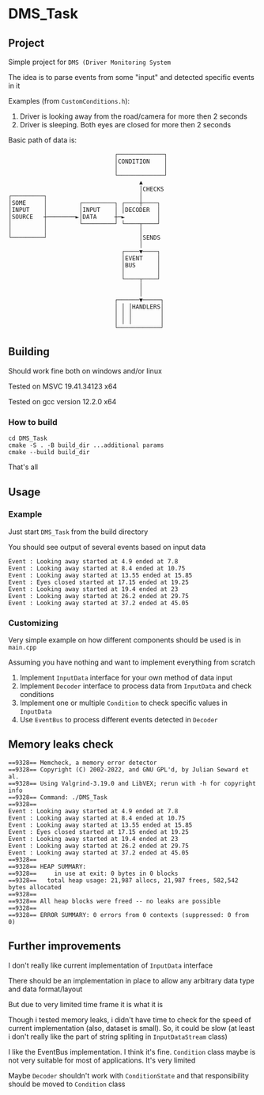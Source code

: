 # DMS_Task

## Project
Simple project for `DMS (Driver Monitoring System`

The idea is to parse events from some "input" and detected specific events in it

Examples (from `CustomConditions.h`):
1) Driver is looking away from the road/camera for more then 2 seconds
2) Driver is sleeping. Both eyes are closed for more then 2 seconds

Basic path of data is:
```
                              ┌─────────────┐
                              │CONDITION    │
                              │             │
                              └─────────────┘
                                     ▲       
                                     │CHECKS 
┌─────────┐                          │       
│SOME     │         ┌─────────┐ ┌────┼────┐  
│INPUT    │         │INPUT    │ │DECODER  │  
│SOURCE   ┼────────►│DATA     ┼─►         │  
│         │         └─────────┘ └────┬────┘  
│         │                          │       
└─────────┘                          │SENDS  
                                     │       
                                ┌────▼────┐  
                                │EVENT    │  
                                │BUS      │  
                                │         │  
                                └────┬────┘  
                                     │       
                                     │       
                              ┌──────▼─────┐ 
                              │ │ │HANDLERS│ 
                              │ │ │        │ 
                              │ │ │        │ 
                              └────────────┘ 
```

## Building
Should work fine both on windows and/or linux

Tested on MSVC 19.41.34123 x64

Tested on gcc version 12.2.0 x64

### How to build
```
cd DMS_Task
cmake -S . -B build_dir ...additional params
cmake --build build_dir
```
That's all

## Usage

### Example
Just start `DMS_Task` from the build directory

You should see output of several events based on input data

```
Event : Looking away started at 4.9 ended at 7.8
Event : Looking away started at 8.4 ended at 10.75
Event : Looking away started at 13.55 ended at 15.85
Event : Eyes closed started at 17.15 ended at 19.25
Event : Looking away started at 19.4 ended at 23
Event : Looking away started at 26.2 ended at 29.75
Event : Looking away started at 37.2 ended at 45.05
```

### Customizing
Very simple example on how different components should be used is in `main.cpp`

Assuming you have nothing and want to implement everything from scratch

1) Implement `InputData` interface for your own method of data input
2) Implement `Decoder` interface to process data from `InputData` and check conditions
3) Implement one or multiple `Condition` to check specific values in `InputData`
4) Use `EventBus` to process different events detected in `Decoder`

## Memory leaks check

```
==9328== Memcheck, a memory error detector
==9328== Copyright (C) 2002-2022, and GNU GPL'd, by Julian Seward et al.
==9328== Using Valgrind-3.19.0 and LibVEX; rerun with -h for copyright info
==9328== Command: ./DMS_Task
==9328==
Event : Looking away started at 4.9 ended at 7.8
Event : Looking away started at 8.4 ended at 10.75
Event : Looking away started at 13.55 ended at 15.85
Event : Eyes closed started at 17.15 ended at 19.25
Event : Looking away started at 19.4 ended at 23
Event : Looking away started at 26.2 ended at 29.75
Event : Looking away started at 37.2 ended at 45.05
==9328==
==9328== HEAP SUMMARY:
==9328==     in use at exit: 0 bytes in 0 blocks
==9328==   total heap usage: 21,987 allocs, 21,987 frees, 582,542 bytes allocated
==9328==
==9328== All heap blocks were freed -- no leaks are possible
==9328==
==9328== ERROR SUMMARY: 0 errors from 0 contexts (suppressed: 0 from 0)
```

## Further improvements

I don't really like current implementation of `InputData` interface

There should be an implementation in place to allow any arbitrary data type and data format/layout

But due to very limited time frame it is what it is

Though i tested memory leaks, i didn't have time to check for the speed of current implementation (also, dataset is small). So, it could be slow (at least i don't really like the part of string spliting in `InputDataStream` class)

I like the EventBus implementation. I think it's fine. `Condition` class maybe is not very suitable for most of applications. It's very limited

Maybe `Decoder` shouldn't work with `ConditionState` and that responsibility should be moved to `Condition` class
